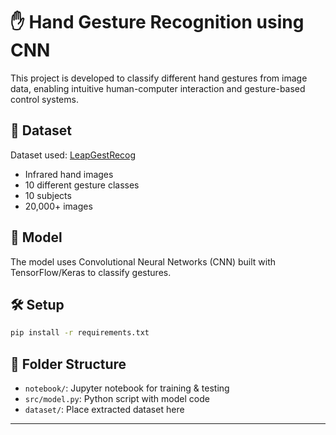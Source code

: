 # ✋ Hand Gesture Recognition using CNN

This project is developed to classify different hand gestures from image data, enabling intuitive human-computer interaction and gesture-based control systems.

## 🚀 Dataset
Dataset used: [LeapGestRecog](https://www.kaggle.com/datasets/gti-upm/leapgestrecog)

- Infrared hand images
- 10 different gesture classes
- 10 subjects
- 20,000+ images

## 🧠 Model
The model uses Convolutional Neural Networks (CNN) built with TensorFlow/Keras to classify gestures.

## 🛠️ Setup

```bash
pip install -r requirements.txt
```

## 📁 Folder Structure

- `notebook/`: Jupyter notebook for training & testing
- `src/model.py`: Python script with model code
- `dataset/`: Place extracted dataset here



---
